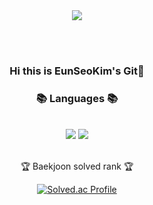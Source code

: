 <div align = "center">
	<img src="https://capsule-render.vercel.app/api?type=waving&color=auto&height=200&section=header&text=Daneng4%20Github!&fontSize=90" />	


<br><br>
  ### Hi this is EunSeoKim's Git👋

  ### 📚 Languages 📚
  <br>
   
  <img src="https://img.shields.io/badge/Python-green?style=flat&logo=Python&logoColor=white"/>
  <img src="https://img.shields.io/badge/Java-blue?style=flat&logo=Java&logoColor=white"/>
   

<br>
<br>

  
 <p>🏆 Baekjoon solved rank 🏆</p>
	
[![Solved.ac Profile](http://mazassumnida.wtf/api/v2/generate_badge?boj=daneng4)](https://solved.ac/daneng4)
  <br>
  <br>
  

</div>
